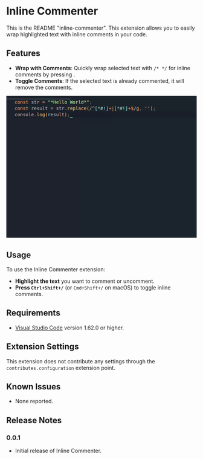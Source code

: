 # Inline Commenter

This is the README "inline-commenter". This extension allows you to easily wrap highlighted text with inline comments in your code.

## Features

- **Wrap with Comments**: Quickly wrap selected text with `/* */` for inline comments by pressing .
- **Toggle Comments**: If the selected text is already commented, it will remove the comments.

![Feature Preview](feature-preview.gif)

## Usage

To use the Inline Commenter extension:

- **Highlight the text** you want to comment or uncomment.
- **Press `Ctrl+Shift+/`** (or `Cmd+Shift+/` on macOS) to toggle inline comments.

## Requirements

- [Visual Studio Code](https://code.visualstudio.com/) version 1.62.0 or higher.

## Extension Settings

This extension does not contribute any settings through the `contributes.configuration` extension point.

## Known Issues

- None reported.

## Release Notes

### 0.0.1

- Initial release of Inline Commenter.
